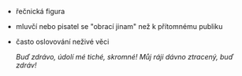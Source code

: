 - řečnická figura
- mluvčí nebo pisatel se "obrací jinam" než k přítomnému publiku
- často oslovování neživé věci

	*Buď zdrávo, údolí mé tiché, skromné! Můj ráji dávno ztracený, buď zdráv!*